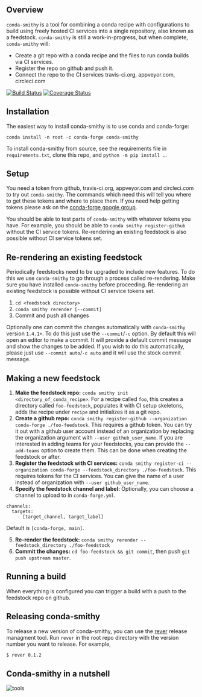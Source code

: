 Overview
--------

`conda-smithy` is a tool for combining a conda recipe with configurations to build using freely hosted CI services into a single repository, also known as a feedstock.
`conda-smithy` is still a work-in-progress, but when complete, `conda-smithy` will:

+ Create a git repo with a conda recipe and the files to run conda builds via CI
  services.
+ Register the repo on github and push it.
+ Connect the repo to the CI services travis-ci.org, appveyor.com, circleci.com

[![Build Status](https://travis-ci.org/conda-forge/conda-smithy.svg)](https://travis-ci.org/conda-forge/conda-smithy)
[![Coverage Status](https://coveralls.io/repos/github/conda-forge/conda-smithy/badge.svg?branch=master)](https://coveralls.io/github/conda-forge/conda-smithy?branch=master)

Installation
------------

The easiest way to install conda-smithy is to use conda and conda-forge:

```
conda install -n root -c conda-forge conda-smithy
```

To install conda-smithy from source, see the requirements file in `requirements.txt`, clone this
repo, and `python -m pip install .`.

Setup
-----

You need a token from github, travis-ci.org, appveyor.com and circleci.com to try out
`conda-smithy`. The commands which need this will tell you where to get these tokens and where to
place them. If you need help getting tokens please ask on the
[conda-forge google group](https://groups.google.com/forum/?hl=en#!forum/conda-forge).

You should be able to test parts of `conda-smithy` with whatever tokens you have.
For example, you should be able to `conda smithy register-github` without the CI service tokens.
Re-rendering an existing feedstock is also possible without CI service tokens set.

Re-rendering an existing feedstock
----------------------------------

Periodically feedstocks need to be upgraded to include new features. To do
this we use `conda-smithy` to go through a process called re-rendering.
Make sure you have installed `conda-smithy` before proceeding.
Re-rendering an existing feedstock is possible without CI service tokens set.

1. `cd <feedstock directory>`
2. `conda smithy rerender [--commit]`
3. Commit and push all changes

Optionally one can commit the changes automatically with `conda-smithy` version `1.4.1+`.
To do this just use the `--commit`/`-c` option. By default this will open an editor to make a commit.
It will provide a default commit message and show the changes to be added. If you wish to do this
automatically, please just use `--commit auto`/`-c auto` and it will use the stock commit message.

Making a new feedstock
----------------------

1. **Make the feedstock repo:** `conda smithy init
<directory_of_conda_recipe>`.     For a recipe called `foo`, this creates a
directory called `foo-feedstock`, populates it with CI setup skeletons, adds the recipe under
`recipe` and initializes it as a git repo.
2. **Create a github repo:** `conda smithy register-github --organization conda-forge ./foo-feedstock`.
This requires a github token. You can try it out with a github user account
instead of an organization by replacing the organization argument with
`--user github_user_name`. If you are interested in adding teams for your feedstocks,
you can provide the `--add-teams` option to create them. This can be done when creating
the feedstock or after.
3. **Register the feedstock with CI services:**
`conda smithy register-ci --organization conda-forge --feedstock_directory ./foo-feedstock`.
This requires tokens for the CI services. You can give the name of a user instead
of organization with `--user github_user_name`.
4. **Specify the feedstock channel and label:**
Optionally, you can choose a channel to upload to in `conda-forge.yml`.
  ```
  channels:
    targets:
      - [target_channel, target_label]
  ```
  Default is `[conda-forge, main]`.

5. **Re-render the feedstock:** ``conda smithy rerender --feedstock_directory ./foo-feedstock``
6. **Commit the changes:** ``cd foo-feedstock && git commit``, then push ``git push upstream master``.

Running a build
---------------

When everything is configured you can trigger a build with a push to the feedstock repo on github.

Releasing conda-smithy
----------------------
To release a new version of conda-smithy, you can use the
[rever](https://regro.github.io/rever-docs/index.html) release managment tool.
Run `rever` in the root repo directory with the version number you want to release.
For example,

```sh
$ rever 0.1.2
```


Conda-smithy in a nutshell
--------------------------

![tools](http://imgs.xkcd.com/comics/tools.png)
